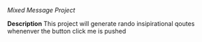 *Mixed Message Project*

**Description**
This project will generate rando insipirational qoutes whenenver the button click me is pushed
